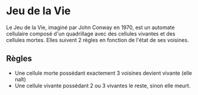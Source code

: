 # Jeu de la Vie

Le Jeu de la Vie, imaginé par John Conway en 1970, est un automate cellulaire composé d'un quadrillage avec des cellules vivantes et des cellules mortes. Elles suivent 2 règles en fonction de l'état de ses voisines.

## Règles 
* Une cellule morte possédant exactement 3 voisines devient vivante (elle naît)
* Une cellule vivante possédant 2 ou 3 vivantes le reste, sinon elle meurt.


